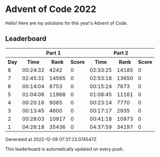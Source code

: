 # Advent of Code 2022

Hello! Here are my solutions for this year's Advent of Code.

## Leaderboard

<!--LEADERBOARD_START-->
<table><tr><th></th><th colspan="3">Part 1</th><th colspan="3">Part 2</th></tr><tr><th>Day</th><th>Time</th><th>Rank</th><th>Score</th><th>Time</th><th>Rank</th><th>Score</th></tr><tr><td>8</td><td>00:24:32</td><td>4242</td><td>0</td><td>02:33:25</td><td>14185</td><td>0</td></tr><tr><td>7</td><td>02:45:31</td><td>14565</td><td>0</td><td>02:53:18</td><td>13650</td><td>0</td></tr><tr><td>6</td><td>00:14:04</td><td>8753</td><td>0</td><td>00:15:24</td><td>7673</td><td>0</td></tr><tr><td>5</td><td>01:04:08</td><td>11968</td><td>0</td><td>01:08:45</td><td>11161</td><td>0</td></tr><tr><td>4</td><td>00:20:16</td><td>9085</td><td>0</td><td>00:23:14</td><td>7770</td><td>0</td></tr><tr><td>3</td><td>00:13:45</td><td>4600</td><td>0</td><td>00:17:17</td><td>2935</td><td>0</td></tr><tr><td>2</td><td>00:28:03</td><td>10917</td><td>0</td><td>00:41:18</td><td>10973</td><td>0</td></tr><tr><td>1</td><td>04:26:18</td><td>35436</td><td>0</td><td>04:37:59</td><td>34197</td><td>0</td></tr></table>
Generated at 2022-12-08 07:37:23.074547Z
<!--LEADERBOARD_END-->

This leaderboard is automatically updated on every push.
